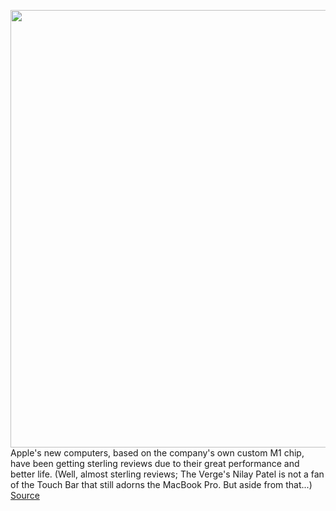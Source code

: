 <img src='https://cdn.vox-cdn.com/thumbor/Wy78zLkwqejSrTMwqts-2A3BDO4=/0x0:2040x1360/1200x800/filters:focal(857x517:1183x843)/cdn.vox-cdn.com/uploads/chorus_image/image/67989254/akramer_201113_4290_0020.0.0.jpg' width='700px' /><br/>
Apple's new computers, based on the company's own custom M1 chip, have been getting sterling reviews due to their great performance and better life. (Well, almost sterling reviews; The Verge's Nilay Patel is not a fan of the Touch Bar that still adorns the MacBook Pro. But aside from that...)
<a href='https://www.theverge.com/2020/11/27/21682287/macbook-air-pro-black-friday-mac-mini-m1-bh-photo-adorama-sale'> Source <a/>